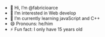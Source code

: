 - 👋 Hi, I’m @fabricioarce
- 👀 I’m interested in Web develop
- 🌱 I’m currently learning javaScript and C++
- 😄 Pronouns: he/him
- ⚡ Fun fact: I only have 15 years old

<!---
fabricioarce/fabricioarce is a ✨ special ✨ repository because its `README.md` (this file) appears on your GitHub profile.
You can click the Preview link to take a look at your changes.
--->
